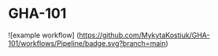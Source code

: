 # GHA-101

![example workflow]
(https://github.com/MykytaKostiuk/GHA-101/workflows/Pipeline/badge.svg?branch=main)